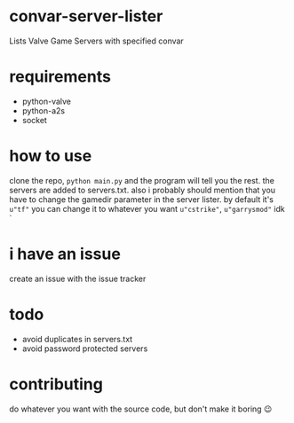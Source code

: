 # convar-server-lister
Lists Valve Game Servers with specified convar

# requirements
- python-valve 
- python-a2s 
- socket 

# how to use
clone the repo, `python main.py` and the program will tell you the rest. the servers are added to servers.txt. also i probably should mention that you have to change the gamedir parameter in the server lister. by default it's `u"tf"` you can change it to whatever you want `u"cstrike"`, `u"garrysmod"` idk
`
# i have an issue
create an issue with the issue tracker

# todo
- avoid duplicates in servers.txt
- avoid password protected servers

# contributing
do whatever you want with the source code, but don't make it boring :wink:
